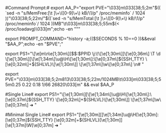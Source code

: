 #Command Prompt:#
export AA_P="export PVE=\"\\033[m\\033[38;5;2m\"\$(( \`sed -n \"s/MemFree:[\\t ]\\+\\([0-9]\\+\\) kB/\\1/p\" /proc/meminfo\` / 1024 ))\"\\033[38;5;22m/\"\$((\`sed -n \"s/MemTotal:[\\t ]\\+\\([0-9]\\+\\) kB/\\1/p\" /proc/meminfo\`/ 1024 ))MB\"\\t\\033[m\\033[38;5;55m\$(< /proc/loadavg)\\033[m\";echo -en \"\"" 

export PROMPT_COMMAND="history -a;((\$SECONDS % 10==0 ))&&eval \"\$AA_P\";echo -en \"\$PVE\";"

export PS1="\\[\\e[m\\n\\e[1;30m\\][\$\$:\$PPID \\j:\\!\\[\\e[1;30m\\]]\\[\\e[0;36m\\] \\T \\d \\[\\e[1;30m\\][\\[\\e[1;34m\\]\\u@\\H\\[\\e[1;30m\\]:\\[\\e[0;37m\\]\${SSH_TTY} \\[\\e[0;32m\\]+\${SHLVL}\\[\\e[1;30m\\]] \\[\\e[1;37m\\]\\w\\[\\e[0;37m\\] \\n#   " 

export PVE="\\033[m\\033[38;5;2m813\\033[38;5;22m/1024MB\\t\\033[m\\033[38;5;55m0.25 0.22 0.18 1/66 26820\\033[m" && eval $AA_P


#Single Line#
export PS1="\\[\\e[1;30m\\][\\[\\e[1;34m\\]\\u@\\H\\[\\e[1;30m\\]:\\[\\e[0;37m\\]\${SSH_TTY} \\[\\e[0;32m\\]+\${SHLVL}\\[\\e[1;30m\\]] \\[\\e[1;37m\\]\\w\\[\\e[0;37m\\] ➜ "


#Minimal Single Line#
export PS1="\[\e[1;30m\][\[\e[1;34m\]\u@\H\[\e[1;30m\]:\[\e[0;37m\]\${SSH_TTY} \[\e[0;32m\]+\${SHLVL}\[\e[1;30m\]] \[\e[1;37m\]\W\[\e[0;37m\] ➜ "
